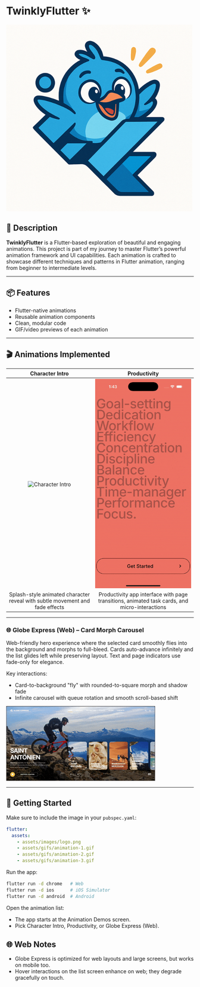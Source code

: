 # TwinklyFlutter ✨

![App Logo](assets/images/logo.png)

## 📝 Description

**TwinklyFlutter** is a Flutter-based exploration of beautiful and engaging animations. This project is part of my journey to master Flutter’s powerful animation framework and UI capabilities. Each animation is crafted to showcase different techniques and patterns in Flutter animation, ranging from beginner to intermediate levels.

---

## 📦 Features

- Flutter-native animations
- Reusable animation components
- Clean, modular code
- GIF/video previews of each animation

---

## 🎬 Animations Implemented

<div align="center">

| Character Intro | Productivity |
|:---:|:---:|
| ![Character Intro](assets/gifs/animation-1.gif) | ![Productivity Animation](assets/gifs/animation-2.gif) |
| Splash-style animated character reveal with subtle movement and fade effects | Productivity app interface with page transitions, animated task cards, and micro-interactions |

</div>

---

### 🌐 Globe Express (Web) – Card Morph Carousel
Web-friendly hero experience where the selected card smoothly flies into the background and morphs to full-bleed. Cards auto-advance infinitely and the list glides left while preserving layout. Text and page indicators use fade-only for elegance.

Key interactions:
- Card-to-background "fly" with rounded-to-square morph and shadow fade
- Infinite carousel with queue rotation and smooth scroll-based shift

![Globe Express](assets/gifs/animation-3.gif)

---

## 🚀 Getting Started

Make sure to include the image in your `pubspec.yaml`:
```yaml
flutter:
  assets:
    - assets/images/logo.png
    - assets/gifs/animation-1.gif
    - assets/gifs/animation-2.gif
    - assets/gifs/animation-3.gif

```

Run the app:

```bash
flutter run -d chrome   # Web
flutter run -d ios      # iOS Simulator
flutter run -d android  # Android
```

Open the animation list:
- The app starts at the Animation Demos screen.
- Pick Character Intro, Productivity, or Globe Express (Web).

## 🌐 Web Notes
- Globe Express is optimized for web layouts and large screens, but works on mobile too.
- Hover interactions on the list screen enhance on web; they degrade gracefully on touch.
